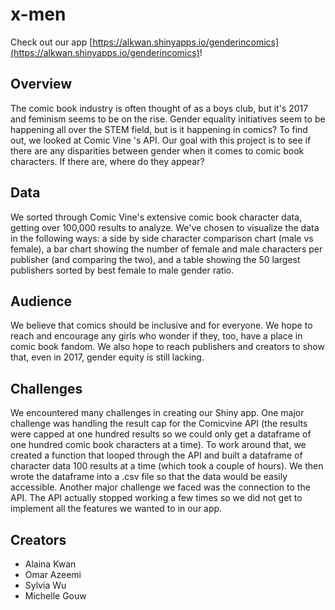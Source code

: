 # x-men

Check out our app [https://alkwan.shinyapps.io/genderincomics](https://alkwan.shinyapps.io/genderincomics)!

## Overview
The comic book industry is often thought of as a boys club, but it's 2017 and feminism seems to be on the rise. Gender equality initiatives seem to be happening all over the STEM field, but is it happening in comics? To find out, we looked at Comic Vine 's API. Our goal with this project is to see if there are any disparities between gender when it comes to comic book characters. If there are, where do they appear?

## Data
We sorted through Comic Vine's extensive comic book character data, getting over 100,000 results to analyze. We've chosen to visualize the data in the following ways: a side by side character comparison chart (male vs female), a bar chart showing the number of female and male characters per publisher (and comparing the two), and a table showing the 50 largest publishers sorted by best female to male gender ratio.

## Audience 
We believe that comics should be inclusive and for everyone. We hope to reach and encourage any girls who wonder if they, too, have a place in comic book fandom. We also hope to reach publishers and creators to show that, even in 2017, gender equity is still lacking.

## Challenges
We encountered many challenges in creating our Shiny app. One major challenge was handling the result cap for the Comicvine API (the results were capped at one hundred results so we could only get a dataframe of one hundred comic book characters at a time). To work around that, we created a function that looped through the API and built a dataframe of character data 100 results at a time (which took a couple of hours). We then wrote the dataframe into a .csv file so that the data would be easily accessible. Another major challenge we faced was the connection to the API. The API actually stopped working a few times so we did not get to implement all the features we wanted to in our app.

## Creators
* Alaina Kwan 
* Omar Azeemi
* Sylvia Wu
* Michelle Gouw